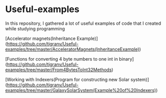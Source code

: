 # Useful-examples
In this repository, I gathered a lot of useful examples of code that I created while studying programming

[Accelerator magnets(Inheritance Example)] (https://github.com/tigranv/Useful-examples/tree/master/AcceleratorMagnets(InheritanceExample))

[Functions for converting 4 byte numbers to one int in binary] (https://github.com/tigranv/Useful-examples/tree/master/From4BytesToInt32Methods)

[Working with Indexers(Program for constructing new Solar system)] (https://github.com/tigranv/Useful-examples/tree/master/GalaxySolarSystem(Example%20of%20Indexers))
